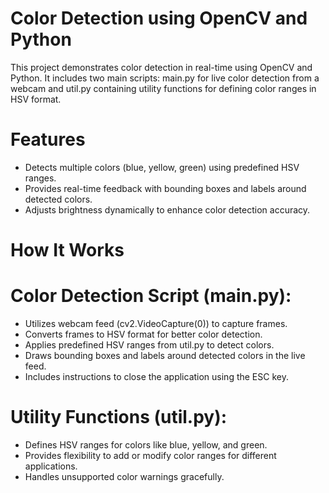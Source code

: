 
# Color Detection using OpenCV and Python
This project demonstrates color detection in real-time using OpenCV and Python. It includes two main scripts: main.py for live color detection from a webcam and util.py containing utility functions for defining color ranges in HSV format.

# Features
<ul>
<li>Detects multiple colors (blue, yellow, green) using predefined HSV ranges.</li>
<li>Provides real-time feedback with bounding boxes and labels around detected colors.</li>
<li>Adjusts brightness dynamically to enhance color detection accuracy.</li>
</ul>

# How It Works

# Color Detection Script (main.py):
<ul>
<li>Utilizes webcam feed (cv2.VideoCapture(0)) to capture frames.</li>
<li>Converts frames to HSV format for better color detection.</li>
<li>Applies predefined HSV ranges from util.py to detect colors.</li>
<li>Draws bounding boxes and labels around detected colors in the live feed.</li>
<li>Includes instructions to close the application using the ESC key.</li>
</ul>

# Utility Functions (util.py):
<ul>
<li>Defines HSV ranges for colors like blue, yellow, and green.</li>
<li>Provides flexibility to add or modify color ranges for different applications.</li>
<li>Handles unsupported color warnings gracefully.</li>
</ul>
